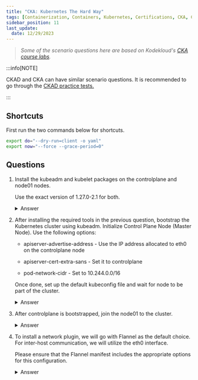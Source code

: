 ```yaml
---
title: "CKA: Kubernetes The Hard Way"
tags: [Containerization, Containers, Kubernetes, Certifications, CKA, CKAD, CKSS]
sidebar_position: 11
last_update:
  date: 12/29/2023
---
```




> *Some of the scenario questions here are based on Kodekloud's [CKA course labs](https://kodekloud.com/courses/ultimate-certified-kubernetes-administrator-cka-mock-exam/).*


:::info[NOTE]

CKAD and CKA can have similar scenario questions. 
It is recommended to go through the [CKAD practice tests.](/docs/015-Containerization/050-Exams/002-CKAD/015-Practice-Test-CKAD.md)

:::


## Shortcuts

First run the two commands below for shortcuts.

```bash
export do="--dry-run=client -o yaml" 
export now="--force --grace-period=0" 
```

## Questions


1. Install the kubeadm and kubelet packages on the controlplane and node01 nodes.

    Use the exact version of 1.27.0-2.1 for both.

    <details><summary> Answer </summary>

    Complete steps can be found here:
    https://kubernetes.io/docs/setup/production-environment/tools/kubeadm/install-kubeadm/

    ```bash
    sudo apt-get update
    # apt-transport-https may be a dummy package; if so, you can skip that package
    sudo apt-get install -y apt-transport-https ca-certificates curl gpg
    ```

    Check if OS is Ubuntu,if it is, then need to create the /etc/apt/keyrings.

    ```bash
    controlplane ~ ➜  cat /etc/os-release 
    NAME="Ubuntu"
    VERSION="20.04.6 LTS (Focal Fossa)"
    ID=ubuntu
    ID_LIKE=debian
    PRETTY_NAME="Ubuntu 20.04.6 LTS"
    VERSION_ID="20.04"
    HOME_URL="https://www.ubuntu.com/"
    SUPPORT_URL="https://help.ubuntu.com/"
    BUG_REPORT_URL="https://bugs.launchpad.net/ubuntu/"
    PRIVACY_POLICY_URL="https://www.ubuntu.com/legal/terms-and-policies/privacy-policy"
    VERSION_CODENAME=focal
    UBUNTU_CODENAME=focal

    controlplane ~ ➜  sudo mkdir -m 755 /etc/apt/keyrings 
    ```
    
    Continue with the steps from the docs.

    ```bash
    controlplane ~ ➜  curl -fsSL https://pkgs.k8s.io/core:/stable:/v1.27/deb/Release.key | sudo gpg --dearmor -o /etc/apt/keyrings/kubernetes-apt-keyring.gpg  

    # This overwrites any existing configuration in /etc/apt/sources.list.d/kubernetes.list
    echo 'deb [signed-by=/etc/apt/keyrings/kubernetes-apt-keyring.gpg] https://pkgs.k8s.io/core:/stable:/v1.27/deb/ /' | sudo tee /etc/apt/sources.list.d/kubernetes.list

    sudo apt-get install -y \
    kubelet=1.27.0-2.1 \
    kubeadm=1.27.0-2.1 \
    kubectl=1.27.0-2.1 
    ```

    Verify. 

    ```bash
    controlplane ~ ➜  kubeadm version
    kubeadm version: &version.Info{Major:"1", Minor:"27", GitVersion:"v1.27.0", GitCommit:"1b4df30b3cdfeaba6024e81e559a6cd09a089d65", GitTreeState:"clean", BuildDate:"2023-04-11T17:09:06Z", GoVersion:"go1.20.3", Compiler:"gc", Platform:"linux/amd64"}

    controlplane ~ ➜  kubectl version
    WARNING: This version information is deprecated and will be replaced with the output from kubectl version --short.  Use --output=yaml|json to get the full version.
    Client Version: version.Info{Major:"1", Minor:"27", GitVersion:"v1.27.0", GitCommit:"1b4df30b3cdfeaba6024e81e559a6cd09a089d65", GitTreeState:"clean", BuildDate:"2023-04-11T17:10:18Z", GoVersion:"go1.20.3", Compiler:"gc", Platform:"linux/amd64"}
    Kustomize Version: v5.0.1
    Error from server (NotFound): the server could not find the requested resource
    ```

    Repeat the same steps to setup node01.

    </details>
      

2. After installing the required tools in the previous question, bootstrap the Kubernetes cluster using kubeadm. Initialize Control Plane Node (Master Node). Use the following options:

    - apiserver-advertise-address - Use the IP address allocated to eth0 on the controlplane node

    - apiserver-cert-extra-sans - Set it to controlplane

    - pod-network-cidr - Set to 10.244.0.0/16

    Once done, set up the default kubeconfig file and wait for node to be part of the cluster.

    <details><summary> Answer </summary>

    Complete steps can be found here:
    https://kubernetes.io/docs/setup/production-environment/tools/kubeadm/create-cluster-kubeadm/ 

    Get the controlplane's IP first.

    ```bash
    controlplane ~ ✖ ip addr | grep eth0
    5817: eth0@if5818: <BROADCAST,MULTICAST,UP,LOWER_UP> mtu 1450 qdisc noqueue state UP group default 
        inet 192.17.66.9/24 brd 192.17.66.255 scope global eth0 
    ```

    Then run kube init with the supplied values. 

    ```bash
    kubeadm init \
    --apiserver-advertise-address 192.17.66.9 \
    --apiserver-cert-extra-sans controlplane \
    --pod-network-cidr 10.244.0.0/16
    ```

    To make kubectl work for your non-root user, setup the default kubeconfig file. Run these commands, which are also part of the kubeadm init output:

    ```bash
    mkdir -p $HOME/.kube
    sudo cp -i /etc/kubernetes/admin.conf $HOME/.kube/config
    sudo chown $(id -u):$(id -g) $HOME/.kube/config 
    ```

    Take note of the output:

    ```bash
    Then you can join any number of worker nodes by running the following on each as root:

    kubeadm join 192.17.66.9:6443 --token n3131u.ndrbw41snadbex5r \
            --discovery-token-ca-cert-hash sha256:0d557809cfe18f10cbba69fe455aa3b03dad336824cbba62a29fe81ee8a18d9f  
    ```
    
    </details>
      





3. After controlplane is bootstrapped, join the node01 to the cluster.

    <details><summary> Answer </summary>

    Run the kubeadm join command which was returned by the kubeadm output. 

    ```bash
    kubeadm join 192.17.66.9:6443 --token n3131u.ndrbw41snadbex5r \
            --discovery-token-ca-cert-hash sha256:0d557809cfe18f10cbba69fe455aa3b03dad336824cbba62a29fe81ee8a18d9f  
    ```

    Once it's done running, return to the controlplane and verify if it can see the node01 in the cluster. 

    ```bash
    controlplane ~ ➜  k get no
    NAME           STATUS     ROLES           AGE     VERSION
    controlplane   NotReady   control-plane   3m37s   v1.27.0
    node01         NotReady   <none>          35s     v1.27.0 
    ```
    
    </details>
      



4. To install a network plugin, we will go with Flannel as the default choice. For inter-host communication, we will utilize the eth0 interface.

    Please ensure that the Flannel manifest includes the appropriate options for this configuration.



    <details><summary> Answer </summary>

    Download the YAML file. 

    ```bash
    curl -LO https://raw.githubusercontent.com/flannel-io/flannel/v0.20.2/Documentation/kube-flannel.yml
    ```

    Modify the file:

    ```bash
        args:
        - --ip-masq
        - --kube-subnet-mgr
        - --iface=eth0 
    ```

    ```bash
    controlplane ~ ➜  k get no
    NAME           STATUS     ROLES           AGE     VERSION
    controlplane   NotReady   control-plane   3m37s   v1.27.0
    node01         NotReady   <none>          35s     v1.27.0

    controlplane ~ ➜  curl -LO https://raw.githubusercontent.com/flannel-io/flannel/v0.20.2/Documentation/kube-flannel.yml
    % Total    % Received % Xferd  Average Speed   Time    Time     Time  Current
                                    Dload  Upload   Total   Spent    Left  Speed
    100  4591  100  4591    0     0  34780      0 --:--:-- --:--:-- --:--:-- 34780

    controlplane ~ ➜  vi kube-flannel.yml 

    controlplane ~ ➜  kubectl apply -f kube-flannel.yml
    namespace/kube-flannel created
    clusterrole.rbac.authorization.k8s.io/flannel created
    clusterrolebinding.rbac.authorization.k8s.io/flannel created
    serviceaccount/flannel created
    configmap/kube-flannel-cfg created
    daemonset.apps/kube-flannel-ds created
    ```

    Both nodes should change to Ready status now. 

    ```bash
    controlplane ~ ➜  k get no
    NAME           STATUS   ROLES           AGE     VERSION
    controlplane   Ready    control-plane   6m27s   v1.27.0
    node01         Ready    <none>          3m25s   v1.27.0  
    ```
    
    </details>
      




     
